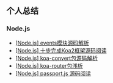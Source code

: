 ## 个人总结

### Node.js
* [[Node.js] events模块源码解析](https://github.com/LouisWT/Blog/issues/2)
* [[Node.js] 十步完成Koa2框架源码阅读](https://github.com/LouisWT/Blog/issues/1)
* [[Node.js] koa-convert包源码解析](https://github.com/LouisWT/Blog/issues/3)
* [[Node.js] koa-router包浅析](https://github.com/LouisWT/Blog/issues/4)
* [[Node.js] passport.js 源码阅读](https://github.com/LouisWT/Blog/issues/5)
